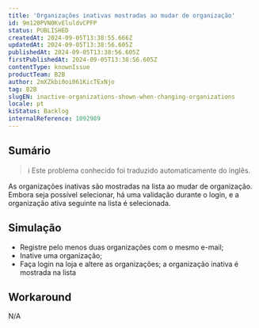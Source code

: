```yaml
---
title: 'Organizações inativas mostradas ao mudar de organização'
id: 9m120PVN0KvEluldvCPFP
status: PUBLISHED
createdAt: 2024-09-05T13:38:55.666Z
updatedAt: 2024-09-05T13:38:56.605Z
publishedAt: 2024-09-05T13:38:56.605Z
firstPublishedAt: 2024-09-05T13:38:56.605Z
contentType: knownIssue
productTeam: B2B
author: 2mXZkbi0oi061KicTExNjo
tag: B2B
slugEN: inactive-organizations-shown-when-changing-organizations
locale: pt
kiStatus: Backlog
internalReference: 1092989
---
```


## Sumário

>ℹ️ Este problema conhecido foi traduzido automaticamente do inglês.


As organizações inativas são mostradas na lista ao mudar de organização. Embora seja possível selecionar, há uma validação durante o login, e a organização ativa seguinte na lista é selecionada.

## Simulação



- Registre pelo menos duas organizações com o mesmo e-mail;
- Inative uma organização;
- Faça login na loja e altere as organizações; a organização inativa é mostrada na lista

## Workaround


N/A




